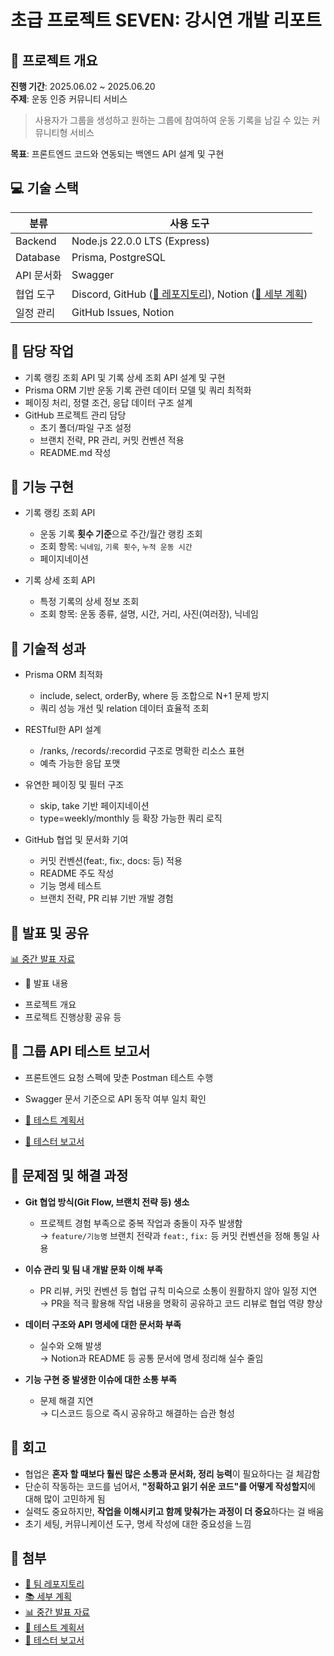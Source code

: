 # 초급 프로젝트 SEVEN: 강시연 개발 리포트

## 📌 프로젝트 개요  
**진행 기간**: 2025.06.02 ~ 2025.06.20  
**주제**: 운동 인증 커뮤니티 서비스  
> 사용자가 그룹을 생성하고 원하는 그룹에 참여하여 운동 기록을 남길 수 있는 커뮤니티형 서비스  

**목표**: 프론트엔드 코드와 연동되는 백엔드 API 설계 및 구현

## 💻 기술 스택

| **분류** | **사용 도구** |
| --- | --- |
| Backend | Node.js 22.0.0 LTS (Express) |
| Database | Prisma, PostgreSQL |
| API 문서화 | Swagger |
| 협업 도구 | Discord, GitHub ([🔗 레포지토리](https://github.com/singnyeo/nb02-seven-team2)), Notion ([📃 세부 계획](https://www.notion.so/206fca01d5c980689666cc5d59fbef08?pvs=21)) |
| 일정 관리 | GitHub Issues, Notion |


## 📌 담당 작업

- 기록 랭킹 조회 API 및 기록 상세 조회 API 설계 및 구현
- Prisma ORM 기반 운동 기록 관련 데이터 모델 및 쿼리 최적화
- 페이징 처리, 정렬 조건, 응답 데이터 구조 설계
- GitHub 프로젝트 관리 담당
  - 초기 폴더/파일 구조 설정
  - 브랜치 전략, PR 관리, 커밋 컨벤션 적용
  - README.md 작성


## 🚀 기능 구현

- 기록 랭킹 조회 API
  - 운동 기록 **횟수 기준**으로 주간/월간 랭킹 조회
  - 조회 항목: `닉네임`, `기록 횟수`, `누적 운동 시간`
  - 페이지네이션

- 기록 상세 조회 API
  - 특정 기록의 상세 정보 조회
  - 조회 항목: 운동 종류, 설명, 시간, 거리, 사진(여러장), 닉네임

## 🧠 기술적 성과 
- Prisma ORM 최적화
  - include, select, orderBy, where 등 조합으로 N+1 문제 방지
  - 쿼리 성능 개선 및 relation 데이터 효율적 조회

- RESTful한 API 설계
  - /ranks, /records/:recordid 구조로 명확한 리소스 표현
  - 예측 가능한 응답 포맷

- 유연한 페이징 및 필터 구조
  - skip, take 기반 페이지네이션
  - type=weekly/monthly 등 확장 가능한 쿼리 로직

- GitHub 협업 및 문서화 기여
  - 커밋 컨벤션(feat:, fix:, docs: 등) 적용
  - README 주도 작성
  - 기능 명세 테스트
  - 브랜치 전략, PR 리뷰 기반 개발 경험

## 🎤 발표 및 공유

[📊 중간 발표 자료 ](https://www.miricanvas.com/v/14qg1rp)

* 📢 발표 내용 

-  프로젝트 개요
-  프로젝트 진행상황 공유 등


## 🧪 그룹 API 테스트 보고서

- 프론트엔드 요청 스펙에 맞춘 Postman 테스트 수행  
- Swagger 문서 기준으로 API 동작 여부 일치 확인 

- [🔗 테스트 계획서](https://www.notion.so/seven-210a1c7d0d6a80269a25f5476a37c7a3?source=copy_link)  
- [🔗 테스터 보고서](https://www.notion.so/seven-217a1c7d0d6a80388cdbc33daf0f60da?source=copy_link)

## 🧩 문제점 및 해결 과정

- **Git 협업 방식(Git Flow, 브랜치 전략 등) 생소**  
  - 프로젝트 경험 부족으로 중복 작업과 충돌이 자주 발생함  
  → `feature/기능명` 브랜치 전략과 `feat:`, `fix:` 등 커밋 컨벤션을 정해 통일 사용  

- **이슈 관리 및 팀 내 개발 문화 이해 부족**  
  - PR 리뷰, 커밋 컨벤션 등 협업 규칙 미숙으로 소통이 원활하지 않아 일정 지연  
  → PR을 적극 활용해 작업 내용을 명확히 공유하고 코드 리뷰로 협업 역량 향상  

- **데이터 구조와 API 명세에 대한 문서화 부족**  
  - 실수와 오해 발생  
  → Notion과 README 등 공통 문서에 명세 정리해 실수 줄임  

- **기능 구현 중 발생한 이슈에 대한 소통 부족**  
  - 문제 해결 지연  
  → 디스코드 등으로 즉시 공유하고 해결하는 습관 형성  


## 🔁 회고

- 협업은 **혼자 할 때보다 훨씬 많은 소통과 문서화, 정리 능력**이 필요하다는 걸 체감함
- 단순히 작동하는 코드를 넘어서, **"정확하고 읽기 쉬운 코드"를 어떻게 작성할지**에 대해 많이 고민하게 됨
- 실력도 중요하지만, **작업을 이해시키고 함께 맞춰가는 과정이 더 중요**하다는 걸 배움
- 초기 세팅, 커뮤니케이션 도구, 명세 작성에 대한 중요성을 느낌


## 📎 첨부 
- [🔗 팀 레포지토리](https://github.com/singnyeo/nb02-seven-team2)
- [📚 세부 계획](https://www.notion.so/206fca01d5c980689666cc5d59fbef08?pvs=21)
- [📊 중간 발표 자료](https://www.miricanvas.com/v/14qg1rp)
- [🔗 테스트 계획서](https://www.notion.so/seven-210a1c7d0d6a80269a25f5476a37c7a3?source=copy_link)  
- [🔗 테스터 보고서](https://www.notion.so/seven-217a1c7d0d6a80388cdbc33daf0f60da?source=copy_link)

